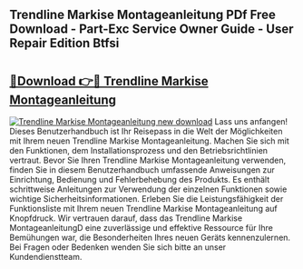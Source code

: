 ## Trendline Markise Montageanleitung PDf Free Download - Part-Exc Service Owner Guide - User Repair Edition Btfsi

# <h2><a href="http://df8y9w.blite.top/?on=Trendline+Markise+Montageanleitung">🔗Download 👉🔴 Trendline Markise Montageanleitung</a></h2>

[![Trendline Markise Montageanleitung new download](https://i.imgur.com/lujVjoI.png)](http://df8y9w.blite.top/?on=Trendline+Markise+Montageanleitung)
Lass uns anfangen! Dieses Benutzerhandbuch ist Ihr Reisepass in die Welt der Möglichkeiten mit Ihrem neuen Trendline Markise Montageanleitung. Machen Sie sich mit den Funktionen, dem Installationsprozess und den Betriebsrichtlinien vertraut. Bevor Sie Ihren Trendline Markise Montageanleitung verwenden, finden Sie in diesem Benutzerhandbuch umfassende Anweisungen zur Einrichtung, Bedienung und Fehlerbehebung des Produkts. Es enthält schrittweise Anleitungen zur Verwendung der einzelnen Funktionen sowie wichtige Sicherheitsinformationen. Erleben Sie die Leistungsfähigkeit der Funktionsliste mit Ihrem neuen Trendline Markise Montageanleitung auf Knopfdruck. Wir vertrauen darauf, dass das Trendline Markise MontageanleitungD eine zuverlässige und effektive Ressource für Ihre Bemühungen war, die Besonderheiten Ihres neuen Geräts kennenzulernen. Bei Fragen oder Bedenken wenden Sie sich bitte an unser Kundendienstteam.
